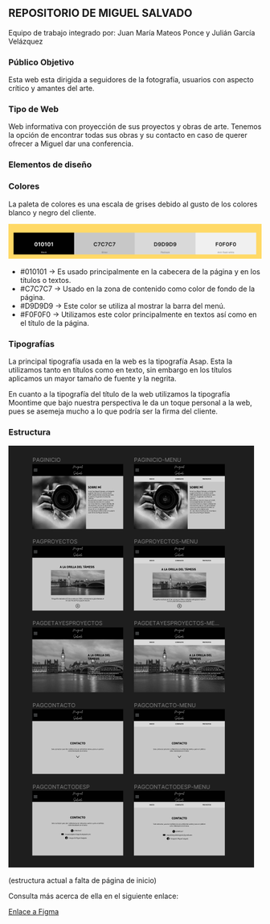 ## REPOSITORIO DE MIGUEL SALVADO

Equipo de trabajo integrado por: Juan María Mateos Ponce y Julián García Velázquez

### Público Objetivo

Esta web esta dirigida a seguidores de la fotografía, usuarios con aspecto crítico y amantes del arte.

### Tipo de Web 

Web informativa con proyección de sus proyectos y obras de arte. Tenemos la opción de encontrar todas sus obras y su contacto en caso de querer ofrecer a Miguel dar una conferencia.

### Elementos de diseño



### Colores

La paleta de colores es una escala de grises debido al gusto de los colores blanco y negro del cliente.

![paleta](/src/assets/images/paleta.png)

 - #010101 → Es usado principalmente en la cabecera de la página y en los títulos o textos.
 - #C7C7C7 → Usado en la zona de contenido como color de fondo de la página.
 - #D9D9D9 → Este color se utiliza al mostrar la barra del menú.
 - #F0F0F0 → Utilizamos este color principalmente en textos así como en el título de la página.



### Tipografías

La principal tipografía usada en la web es la tipografía Asap. Esta la utilizamos tanto en títulos como en texto, sin embargo en los títulos aplicamos un mayor tamaño de fuente y la negrita.

En cuanto a la tipografía del título de la web utilizamos la tipografía Moontime que bajo nuestra perspectiva le da un toque personal a la web, pues se asemeja mucho a lo que podría ser la firma del cliente.

### Estructura

![estructura](/src/assets/images/estructura.png)

(estructura actual a falta de página de inicio)

Consulta más acerca de ella en el siguiente enlace:

[Enlace a Figma](https://www.figma.com/file/zWpd2OCfbQaS1IoJXaLqq3/MIGUEL-SALVADO?type=design&node-id=0%3A1&mode=design&t=hTFGhTLFCaY7GHWO-1)

